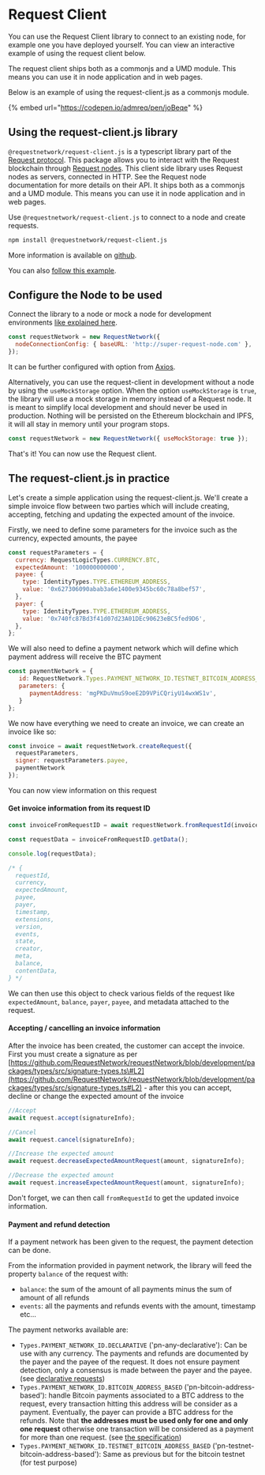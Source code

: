 # Request Client

You can use the Request Client library to connect to an existing node, for example one you have deployed yourself. You can view an interactive example of using the request client below. 

The request client ships both as a commonjs and a UMD module. This means you can use it in node application and in web pages.

Below is an example of using the request-client.js as a commonjs module. 

{% embed url="https://codepen.io/admreq/pen/joBeqe" %}

## Using the request-client.js library

 `@requestnetwork/request-client.js` is a typescript library part of the [Request protocol](https://github.com/RequestNetwork/requestNetwork). This package allows you to interact with the Request blockchain through [Request nodes](https://github.com/RequestNetwork/requestNetwork-private/blob/development/packages/request-node). This client side library uses Request nodes as servers, connected in HTTP. See the Request node documentation for more details on their API. It ships both as a commonjs and a UMD module. This means you can use it in node application and in web pages.

Use `@requestnetwork/request-client.js` to connect to a node and create requests.

```bash
npm install @requestnetwork/request-client.js
```

More information is available on [github](https://github.com/RequestNetwork/requestNetwork/tree/development/packages/request-client.js).

You can also [follow this example](https://github.com/RequestNetwork/requestNetwork/blob/development/packages/integration-test/test/node-client.test.ts).

## Configure the Node to be used

Connect the library to a node or mock a node for development environments [like explained here](https://github.com/RequestNetwork/requestNetwork/tree/development/packages/request-client.js#configure-which-request-node-to-use). 

```javascript
const requestNetwork = new RequestNetwork({
  nodeConnectionConfig: { baseURL: 'http://super-request-node.com' },
});
```

 It can be further configured with option from [Axios](https://github.com/axios/axios#request-config).

Alternatively, you can use the request-client in development without a node by using the `useMockStorage` option. When the option `useMockStorage` is `true`, the library will use a mock storage in memory instead of a Request node. It is meant to simplify local development and should never be used in production. Nothing will be persisted on the Ethereum blockchain and IPFS, it will all stay in memory until your program stops.

```javascript
const requestNetwork = new RequestNetwork({ useMockStorage: true });
```

That's it! You can now use the Request client. 

## The request-client.js in practice 

Let's create a simple application using the request-client.js. We'll create a simple invoice flow between two parties which will include creating, accepting, fetching and updating the expected amount of the invoice. 

Firstly, we need to define some parameters for the invoice such as the currency, expected amounts, the payee

```javascript
const requestParameters = {
  currency: RequestLogicTypes.CURRENCY.BTC, 
  expectedAmount: '100000000000',
  payee: {
    type: IdentityTypes.TYPE.ETHEREUM_ADDRESS,
    value: '0x627306090abab3a6e1400e9345bc60c78a8bef57',
  },
  payer: {
    type: IdentityTypes.TYPE.ETHEREUM_ADDRESS,
    value: '0x740fc87Bd3f41d07d23A01DEc90623eBC5fed9D6',
  },
};
```

We will also need to define a payment network which will define which payment address will receive the BTC payment 

```javascript
const paymentNetwork = {
   id: RequestNetwork.Types.PAYMENT_NETWORK_ID.TESTNET_BITCOIN_ADDRESS_BASED,
   parameters: {
      paymentAddress: 'mgPKDuVmuS9oeE2D9VPiCQriyU14wxWS1v',
   }
};
```

We now have everything we need to create an invoice, we can create an invoice like so:

```javascript
const invoice = await requestNetwork.createRequest({
  requestParameters,
  signer: requestParameters.payee,
  paymentNetwork
});
```

You can now view information on this request

#### Get invoice information from its request ID

```javascript
const invoiceFromRequestID = await requestNetwork.fromRequestId(invoice);

const requestData = invoiceFromRequestID.getData(); 

console.log(requestData);

/* { 
  requestId,
  currency,
  expectedAmount,
  payee,
  payer,
  timestamp,
  extensions,
  version,
  events,
  state,
  creator,
  meta,
  balance,
  contentData,
} */
```

We can then use this object to check various fields of the request like `expectedAmount`, `balance`, `payer`, `payee`, and metadata attached to the request. 

#### Accepting / cancelling an invoice information

After the invoice has been created, the customer can accept the invoice. First you must create a signature as per [https://github.com/RequestNetwork/requestNetwork/blob/development/packages/types/src/signature-types.ts\#L2](https://github.com/RequestNetwork/requestNetwork/blob/development/packages/types/src/signature-types.ts#L2) - after this you can accept, decline or change the expected amount of the invoice

```javascript
//Accept
await request.accept(signatureInfo);

//Cancel
await request.cancel(signatureInfo);

//Increase the expected amount
await request.decreaseExpectedAmountRequest(amount, signatureInfo);

//Decrease the expected amount
await request.increaseExpectedAmountRequest(amount, signatureInfo);
```

Don't forget, we can then call `fromRequestId` to get the updated invoice information. 

#### Payment and refund detection

If a payment network has been given to the request, the payment detection can be done.

From the information provided in payment network, the library will feed the property `balance` of the request with:

* `balance`: the sum of the amount of all payments minus the sum of amount of all refunds
* `events`: all the payments and refunds events with the amount, timestamp etc...

The payment networks available are:

* `Types.PAYMENT_NETWORK_ID.DECLARATIVE` \('pn-any-declarative'\): Can be use with any currency. The payments and refunds are documented by the payer and the payee of the request. It does not ensure payment detection, only a consensus is made between the payer and the payee. \(see [declarative requests](declarative-requests.md)\)
* `Types.PAYMENT_NETWORK_ID.BITCOIN_ADDRESS_BASED` \('pn-bitcoin-address-based'\): handle Bitcoin payments associated to a BTC address to the request, every transaction hitting this address will be consider as a payment. Eventually, the payer can provide a BTC address for the refunds. Note that **the addresses must be used only for one and only one request** otherwise one transaction will be considered as a payment for more than one request. \(see [the specification](https://github.com/RequestNetwork/requestNetwork-private/blob/development/packages/advanced-logic/specs/payment-network-btc-address-based-0.1.0-DRAFT.md)\)
* `Types.PAYMENT_NETWORK_ID.TESTNET_BITCOIN_ADDRESS_BASED` \('pn-testnet-bitcoin-address-based'\): Same as previous but for the bitcoin testnet \(for test purpose\)


